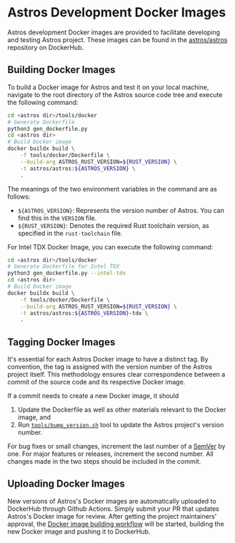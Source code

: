 # Astros Development Docker Images

Astros development Docker images are provided to facilitate developing and testing Astros project. These images can be found in the [astros/astros](https://hub.docker.com/r/astros/astros/) repository on DockerHub.

## Building Docker Images

To build a Docker image for Astros and test it on your local machine, navigate to the root directory of the Astros source code tree and execute the following command:

```bash
cd <astros dir>/tools/docker
# Generate Dockerfile
python3 gen_dockerfile.py
cd <astros dir>
# Build Docker image
docker buildx build \
    -f tools/docker/Dockerfile \
    --build-arg ASTROS_RUST_VERSION=${RUST_VERSION} \
    -t astros/astros:${ASTROS_VERSION} \
    .
```

The meanings of the two environment variables in the command are as follows:

- `${ASTROS_VERSION}`: Represents the version number of Astros. You can find this in the `VERSION` file.
- `${RUST_VERSION}`: Denotes the required Rust toolchain version, as specified in the `rust-toolchain` file.

For Intel TDX Docker Image, you can execute the following command:

```bash
cd <astros dir>/tools/docker
# Generate Dockerfile for Intel TDX
python3 gen_dockerfile.py --intel-tdx
cd <astros dir>
# Build Docker image
docker buildx build \
    -f tools/docker/Dockerfile \
    --build-arg ASTROS_RUST_VERSION=${RUST_VERSION} \
    -t astros/astros:${ASTROS_VERSION}-tdx \
    .
```

## Tagging Docker Images

It's essential for each Astros Docker image to have a distinct tag. By convention, the tag is assigned with the version number of the Astros project itself. This methodology ensures clear correspondence between a commit of the source code and its respective Docker image.

If a commit needs to create a new Docker image, it should

1. Update the Dockerfile as well as other materials relevant to the Docker image, and
2. Run [`tools/bump_version.sh`](../bump_version.sh) tool to update the Astros project's version number.
 
For bug fixes or small changes, increment the last number of a [SemVer](https://semver.org/) by one. For major features or releases, increment the second number. All changes made in the two steps should be included in the commit.

## Uploading Docker Images

New versions of Astros's Docker images are automatically uploaded to DockerHub through Github Actions. Simply submit your PR that updates Astros's Docker image for review. After getting the project maintainers' approval, the [Docker image building workflow](../../.github/workflows/docker_build.yml) will be started, building the new Docker image and pushing it to DockerHub.

